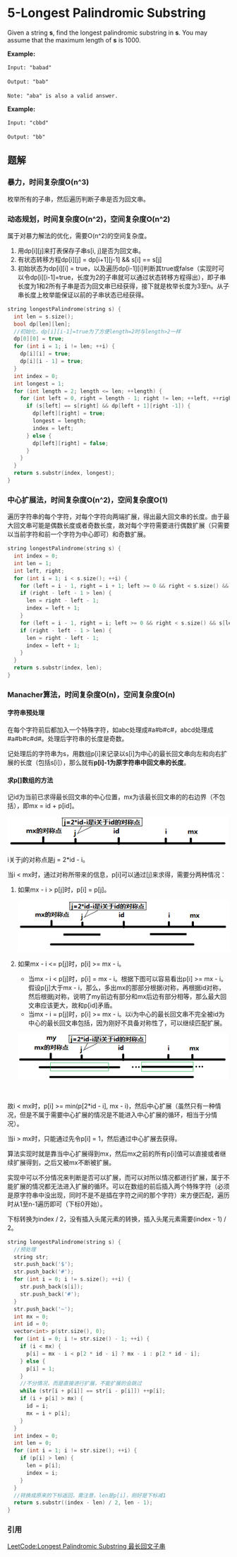 # 5-Longest Palindromic Substring

Given a string **s**, find the longest palindromic substring in **s**. You may assume that the maximum length of **s** is 1000.

**Example:**

```
Input: "babad"

Output: "bab"

Note: "aba" is also a valid answer.

```

**Example:**

```
Input: "cbbd"

Output: "bb"

```

## 题解

### 暴力，时间复杂度O(n^3)

枚举所有的子串，然后遍历判断子串是否为回文串。

### 动态规划，时间复杂度O(n^2)，空间复杂度O(n^2)

 属于对暴力解法的优化，需要O(n^2)的空间复杂度。

1. 用dp\[i\]\[j\]来打表保存子串s[i, j]是否为回文串。
2. 有状态转移方程dp\[i\]\[j\] = dp\[i+1\]\[j-1\] && s[i] == s[j]
3. 初始状态为dp\[i\]\[i] = true，以及遍历dp\[i-1]\[i\]判断其true或false（实现时可以令dp\[i]\[i-1\]=true，长度为2的子串就可以通过状态转移方程得出），即子串长度为1和2所有子串是否为回文串已经获得，接下就是枚举长度为3至n。从子串长度上枚举能保证以前的子串状态已经获得。

```c++
string longestPalindrome(string s) {
  int len = s.size();
  bool dp[len][len];
  //初始化，dp[i][i-1]=true为了方便length=2时与length>2一样
  dp[0][0] = true;
  for (int i = 1; i != len; ++i) {
    dp[i][i] = true;
    dp[i][i - 1] = true;
  }
  int index = 0;
  int longest = 1;
  for (int length = 2; length <= len; ++length) {
    for (int left = 0, right = length - 1; right != len; ++left, ++right) {
      if (s[left] == s[right] && dp[left + 1][right -1]) {
        dp[left][right] = true;
        longest = length;
        index = left;
      } else {
        dp[left][right] = false;
      }
    }
  }
  return s.substr(index, longest);
}
```

### 中心扩展法，时间复杂度O(n^2)，空间复杂度O(1)

遍历字符串的每个字符，对每个字符向两端扩展，得出最大回文串的长度。由于最大回文串可能是偶数长度或者奇数长度，故对每个字符需要进行偶数扩展（只需要以当前字符和前一个字符为中心即可）和奇数扩展。

```c++
string longestPalindrome(string s) {
  int index = 0;
  int len = 1;
  int left, right;
  for (int i = 1; i < s.size(); ++i) {
    for (left = i - 1, right = i + 1; left >= 0 && right < s.size() && s[left] == s[right]; --left, ++right) {}
    if (right - left - 1 > len) {
      len = right - left - 1;
      index = left + 1;
    }
    for (left = i - 1, right = i; left >= 0 && right < s.size() && s[left] == s[right]; --left, ++right) {}
    if (right - left - 1 > len) {
      len = right - left - 1;
      index = left + 1;
    }
  }
  return s.substr(index, len);
}
```

### Manacher算法，时间复杂度O(n)，空间复杂度O(n)

#### 字符串预处理

在每个字符前后都加入一个特殊字符，如abc处理成#a#b#c#，abcd处理成#a#b#c#d#。处理后字符串的长度是奇数。

记处理后的字符串为s，用数组p[i]来记录以s[i]为中心的最长回文串向左和向右扩展的长度（包括s[i]），那么就有**p[i]-1为原字符串中回文串的长度**。

#### 求p[]数组的方法

记id为当前已求得最长回文串的中心位置，mx为该最长回文串的的右边界（不包括），即mx = id + p[id]。

![](image/5-1.png)

i关于j的对称点是j = 2*id - i。

当i < mx时，通过对称所带来的信息，p[i]可以通过[j]来求得，需要分两种情况：

1. 如果mx - i > p[j]时，p[i] = p[j]。

   ![](image/5-2.png)

2. 如果mx - i <= p[j]时，p[i] >= mx - i。

   * 当mx - i < p[j]时，p[i] = mx - i。根据下图可以容易看出p[i] >= mx - i。假设p[j]大于mx - i，那么，多出mx的那部分根据i对称，再根据id对称，然后根据j对称，说明了my前边有部分和mx后边有部分相等，那么最大回文串应该更大，故和p[id]矛盾。
   * 当mx - i = p[j]时，p[i] >= mx - i。以i为中心的最长回文串不完全被id为中心的最长回文串包括，因为刚好不具备对称性了，可以继续匹配扩展。

   ![](image/5-3.png)

   ​

故i < mx时，p[i] >= min(p[2*id - i], mx - i)，然后中心扩展（虽然只有一种情况，但是不属于需要中心扩展的情况是不能进入中心扩展的循环，相当于分情况）。

当i > mx时，只能通过先令p[i] = 1，然后通过中心扩展去获得。

算法实现时就是靠当中心扩展得到mx，然后mx之前的所有p[i]值可以直接或者继续扩展得到，之后又被mx不断被扩展。

实现中可以不分情况来判断是否可以扩展，而可以对所以情况都进行扩展，属于不能扩展的情况都无法进入扩展的循环。可以在数组的前后插入两个特殊字符（必须是原字符串中没出现，同时不是不是插在字符之间的那个字符）来方便匹配，遍历时从1至n-1遍历即可（下标0开始）。

下标转换为index  / 2，没有插入头尾元素的转换，插入头尾元素需要(index - 1) / 2。

```c++
string longestPalindrome(string s) {
  //预处理
  string str;
  str.push_back('$');
  str.push_back('#');
  for (int i = 0; i != s.size(); ++i) {
    str.push_back(s[i]);
    str.push_back('#');
  }
  str.push_back('~');
  int mx = 0;
  int id = 0;
  vector<int> p(str.size(), 0);
  for (int i = 0; i != str.size() - 1; ++i) {
    if (i < mx) {
      p[i] = mx - i < p[2 * id - i] ? mx - i : p[2 * id - i];
    } else {
      p[i] = 1;
    }
    //不分情况，而是直接进行扩展，不能扩展的会跳过
    while (str[i + p[i]] == str[i - p[i]]) ++p[i];
    if (i + p[i] > mx) {
      id = i;
      mx = i + p[i];
    }
  }
  int index = 0;
  int len = 0;
  for (int i = 1; i != str.size(); ++i) {
    if (p[i] > len) {
      len = p[i];
      index = i;
    }
  }
  //转换成原来的下标返回，需注意，len是p[i]，刚好是下标减1
  return s.substr((index - len) / 2, len - 1);
}
```



### 引用

[LeetCode:Longest Palindromic Substring 最长回文子串](http://www.cnblogs.com/TenosDoIt/p/3675788.html)
